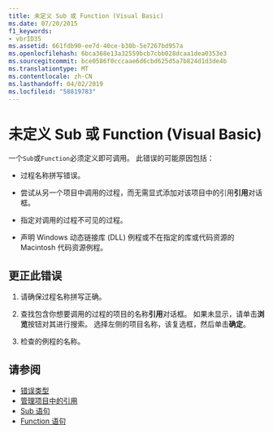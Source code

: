 ```yaml
---
title: 未定义 Sub 或 Function (Visual Basic)
ms.date: 07/20/2015
f1_keywords:
- vbrID35
ms.assetid: 661fdb90-ee7d-40ce-b30b-5e7267bd957a
ms.openlocfilehash: 6bca368e13a32559bcb7cbb028dcaa1dea0353e3
ms.sourcegitcommit: bce0586f0cccaae6d6cbd625d5a7b824d1d3de4b
ms.translationtype: MT
ms.contentlocale: zh-CN
ms.lasthandoff: 04/02/2019
ms.locfileid: "58819783"
---
```

# <a name="sub-or-function-not-defined-visual-basic"></a>未定义 Sub 或 Function (Visual Basic)
一个`Sub`或`Function`必须定义即可调用。 此错误的可能原因包括：  
  
-   过程名称拼写错误。  
  
-   尝试从另一个项目中调用的过程，而无需显式添加对该项目中的引用**引用**对话框。  
  
-   指定对调用的过程不可见的过程。  
  
-   声明 Windows 动态链接库 (DLL) 例程或不在指定的库或代码资源的 Macintosh 代码资源例程。  
  
## <a name="to-correct-this-error"></a>更正此错误  
  
1.  请确保过程名称拼写正确。  
  
2.  查找包含你想要调用的过程的项目的名称**引用**对话框。 如果未显示，请单击**浏览**按钮对其进行搜索。 选择左侧的项目名称，该复选框，然后单击**确定**。  
  
3.  检查的例程的名称。  
  
## <a name="see-also"></a>请参阅

- [错误类型](../../../visual-basic/programming-guide/language-features/error-types.md)
- [管理项目中的引用](/visualstudio/ide/managing-references-in-a-project)
- [Sub 语句](../../../visual-basic/language-reference/statements/sub-statement.md)
- [Function 语句](../../../visual-basic/language-reference/statements/function-statement.md)
